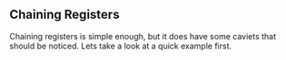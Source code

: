 ## Chaining Registers

Chaining registers is simple enough, but it does have some caviets that should be noticed. Lets take a look at a quick example first.
